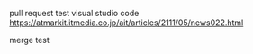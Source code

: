 pull request test
visual studio code
https://atmarkit.itmedia.co.jp/ait/articles/2111/05/news022.html

merge test

